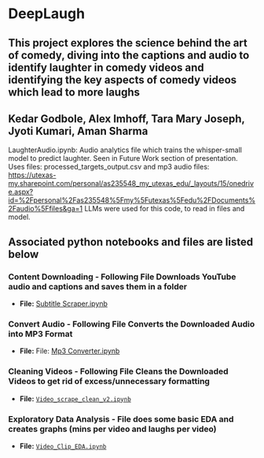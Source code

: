 # DeepLaugh
## This project explores the science behind the art of comedy, diving into the captions and audio to identify laughter in comedy videos and identifying the key aspects of comedy videos which lead to more laughs
## Kedar Godbole, Alex Imhoff, Tara Mary Joseph, Jyoti Kumari, Aman Sharma

LaughterAudio.ipynb: Audio analytics file which trains the whisper-small model to predict laughter. Seen in Future Work section of presentation. Uses files: processed_targets_output.csv and mp3 audio files: https://utexas-my.sharepoint.com/personal/as235548_my_utexas_edu/_layouts/15/onedrive.aspx?id=%2Fpersonal%2Fas235548%5Fmy%5Futexas%5Fedu%2FDocuments%2Faudio%5Ffiles&ga=1
LLMs were used for this code, to read in files and model.

## Associated python notebooks and files are listed below 

### Content Downloading - Following File Downloads YouTube audio and captions and saves them in a folder
- **File:** [Subtitle Scraper.ipynb](Subtitle%20Scraper.ipynb)
### Convert Audio - Following File Converts the Downloaded Audio into MP3 Format
- **File:** File: [Mp3 Converter.ipynb](Mp3%20Converter.ipynb)
### Cleaning Videos - Following File Cleans the Downloaded Videos to get rid of excess/unnecessary formatting
- **File:** [`Video_scrape_clean_v2.ipynb`](Video_scrape_clean_v2.ipynb)
### Exploratory Data Analysis - File does some basic EDA and creates graphs (mins per video and laughs per video)
- **File:** [`Video_Clip_EDA.ipynb`](Video_Clip_EDA.ipynb) 
